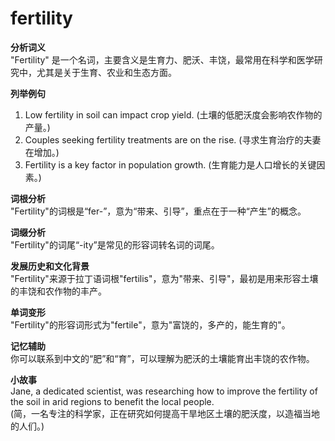 # fertility

**分析词义**  
"Fertility" 是一个名词，主要含义是生育力、肥沃、丰饶，最常用在科学和医学研究中，尤其是关于生育、农业和生态方面。

  

**列举例句**

  

1.  Low fertility in soil can impact crop yield. (土壤的低肥沃度会影响农作物的产量。)
2.  Couples seeking fertility treatments are on the rise. (寻求生育治疗的夫妻在增加。)
3.  Fertility is a key factor in population growth. (生育能力是人口增长的关键因素。)

  

**词根分析**  
"Fertility"的词根是“fer-”，意为“带来、引导”，重点在于一种“产生”的概念。

  

**词缀分析**  
"Fertility"的词尾“-ity”是常见的形容词转名词的词尾。

  

**发展历史和文化背景**  
"Fertility"来源于拉丁语词根"fertilis"，意为"带来、引导"，最初是用来形容土壤的丰饶和农作物的丰产。

  

**单词变形**  
"Fertility"的形容词形式为"fertile"，意为"富饶的，多产的，能生育的"。

  

**记忆辅助**  
你可以联系到中文的“肥”和“育”，可以理解为肥沃的土壤能育出丰饶的农作物。

  

**小故事**  
Jane, a dedicated scientist, was researching how to improve the fertility of the soil in arid regions to benefit the local people.  
(简，一名专注的科学家，正在研究如何提高干旱地区土壤的肥沃度，以造福当地的人们。)
